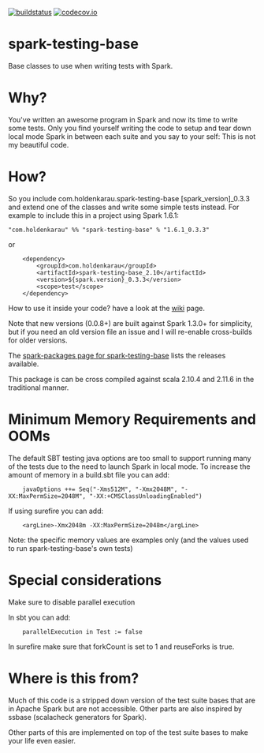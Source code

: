 [![buildstatus](https://travis-ci.org/holdenk/spark-testing-base.svg?branch=master)](https://travis-ci.org/holdenk/spark-testing-base)
[![codecov.io](http://codecov.io/github/holdenk/spark-testing-base/coverage.svg?branch=master)](http://codecov.io/github/holdenk/spark-testing-base?branch=master)
# spark-testing-base
Base classes to use when writing tests with Spark.
# Why?

You've written an awesome program in Spark and now its time to write some tests. Only you find yourself
writing the code to setup and tear down local mode Spark in between each suite and you say to your self:
This is not my beautiful code.

# How?

So you include com.holdenkarau.spark-testing-base [spark_version]_0.3.3 and extend one
of the classes and write some simple tests instead.
For example to include this in a project using Spark 1.6.1:

    "com.holdenkarau" %% "spark-testing-base" % "1.6.1_0.3.3"

or

        <dependency>
            <groupId>com.holdenkarau</groupId>
            <artifactId>spark-testing-base_2.10</artifactId>
            <version>${spark.version}_0.3.3</version>
            <scope>test</scope>
        </dependency>

How to use it inside your code? have a look at the [wiki](https://github.com/holdenk/spark-testing-base/wiki) page.

Note that new versions (0.0.8+) are built against Spark 1.3.0+ for simplicity, but if you need an old version file an issue and I will re-enable cross-builds for older versions.

The [spark-packages page for spark-testing-base](http://spark-packages.org/package/holdenk/spark-testing-base) lists the releases available.

This package is can be cross compiled against scala 2.10.4 and 2.11.6 in the traditional manner.

# Minimum Memory Requirements and OOMs

The default SBT testing java options are too small to support running many of the tests due to the need to launch Spark in local mode. To increase the amount of memory in a build.sbt file you can add:

        javaOptions ++= Seq("-Xms512M", "-Xmx2048M", "-XX:MaxPermSize=2048M", "-XX:+CMSClassUnloadingEnabled")

If using surefire you can add:

        <argLine>-Xmx2048m -XX:MaxPermSize=2048m</argLine>

Note: the specific memory values are examples only (and the values used to run spark-testing-base's own tests)

# Special considerations

Make sure to disable parallel execution

In sbt you can add:

        parallelExecution in Test := false

In surefire make sure that forkCount is set to 1 and reuseForks is true.

# Where is this from?
Much of this code is a stripped down version of the test suite bases that are in Apache Spark but are not accessible. Other parts are also inspired by ssbase (scalacheck generators for Spark).

Other parts of this are implemented on top of the test suite bases to make your life even easier.
